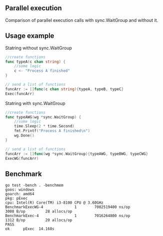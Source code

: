 ## Parallel execution
Comparison of parallel execution calls with sync.WaitGroup and without it.

## Usage example 
Statring without sync.WaitGroup
```go
//create functions
func typeA(c chan string) {
	//some logic
	c <- "Process A finished"
}

// send a list of functions
funcArr := []func(c chan string){typeA, typeB, typeC}
Exec(funcArr)
```
Statring with sync.WaitGroup
```go
//create functions
func typeAWG(wg *sync.WaitGroup) {
	//some logic
	time.Sleep(2 * time.Second)
	fmt.Printf("Process A finished\n")
	wg.Done()
}

// send a list of functions
funcArr := []func(wg *sync.WaitGroup){typeAWG, typeBWG, typeCWG}
ExecWG(funcArr)
```
## Benchmark

```
go test -bench . -benchmem
goos: windows
goarch: amd64
pkg: pExec
cpu: Intel(R) Core(TM) i3-8100 CPU @ 3.60GHz
BenchmarkExecWG-4              1        7002519400 ns/op            3008 B/op         28 allocs/op
BenchmarkExec-4                1        7016264800 ns/op            1312 B/op         20 allocs/op
PASS
ok      pExec  14.168s
```
